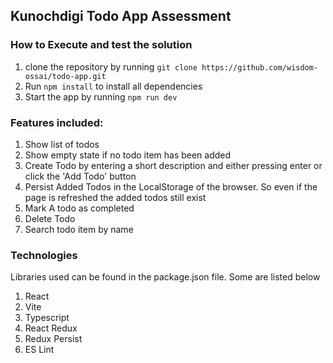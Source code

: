 ## Kunochdigi Todo App Assessment

### How to Execute and test the solution

1.  clone the repository by running `git clone https://github.com/wisdom-ossai/todo-app.git`
2.  Run `npm install` to install all dependencies
3.  Start the app by running `npm run dev`

### Features included:

1.  Show list of todos
2.  Show empty state if no todo item has been added
3.  Create Todo by entering a short description and either pressing enter or click the 'Add Todo' button
4.  Persist Added Todos in the LocalStorage of the browser. So even if the page is refreshed the added todos still exist
5.  Mark A todo as completed
6.  Delete Todo
7.  Search todo item by name

### Technologies

Libraries used can be found in the package.json file. Some are listed below

1. React
2. Vite
3. Typescript
4. React Redux
5. Redux Persist
6. ES Lint
